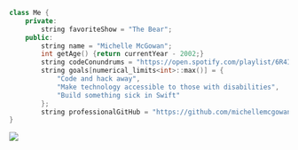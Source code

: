 ```C++
class Me {
    private:
        string favoriteShow = "The Bear";
    public:
        string name = "Michelle McGowan";
        int getAge() {return currentYear - 2002;}
        string codeConundrums = "https://open.spotify.com/playlist/6R4IhRy0fMPur3pp67JLYO?si=34369f5e92e94dae";
        string goals[numerical_limits<int>::max()] = {
            "Code and hack away",            
            "Make technology accessible to those with disabilities",
            "Build something sick in Swift"
        };
        string professionalGitHub = "https://github.com/michellemcgowan";              
}
```

![](https://github-readme-stats.vercel.app/api/top-langs/?username=mitshelle&layout=compact&theme=radical)

<!-- ![](https://github-readme-stats.vercel.app/api?username=arianizadi&count_private=true&show_icons=true&theme=radical) -->

<!-- ![](https://github-profile-trophy.vercel.app/?username=ryo-ma&theme=dracula&column=4) -->
